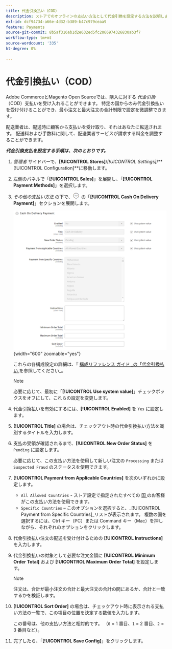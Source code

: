 ```yaml
---
title: 代金引換払い（COD）
description: ストアでのオフラインの支払い方法として代金引換を設定する方法を説明します。
exl-id: dcf94734-a66e-4d32-b389-b47c979ceaa9
feature: Payments
source-git-commit: 8b5af316ab1d2e632ed5fc2066974326830ab3f7
workflow-type: tm+mt
source-wordcount: '335'
ht-degree: 0%

---
```


# 代金引換払い（COD）

Adobe CommerceとMagento Open Sourceでは、購入に対する _代金引換_ （COD）支払いを受け入れることができます。 特定の国からのみ代金引換払いを受け付けることができ、最小注文と最大注文の合計制限で設定を微調整できます。

配送業者は、配送時に顧客から支払いを受け取り、それはあなたに転送されます。 配送料および手数料に関して、配送業者サービスが請求する料金を調整することができます。

**_代金引換支払を設定する手順は、次のとおりです。_**

1. _管理者_ サイドバーで、**[!UICONTROL Stores]**/_[!UICONTROL Settings]_/**[!UICONTROL Configuration]**に移動します。

1. 左側のパネルで「**[!UICONTROL Sales]**」を展開し、「**[!UICONTROL Payment Methods]**」を選択します。

1. _その他の支払い方法_ の下で、![ 拡張セレクター ](../assets/icon-display-expand.png) の「**[!UICONTROL Cash On Delivery Payment]**」セクションを展開します。

   ![ 代金交付金 ](../configuration-reference/sales/assets/payment-methods-cash-on-delivery-payment.png){width="600" zoomable="yes"}

   これらの各構成設定の詳細は、『 [ 構成リファレンス ガイド _の「代金引換払い ](../configuration-reference/sales/payment-methods.md#cash-on-delivery-payment) を参照してください_。

   >[!NOTE]
   >
   >必要に応じて、最初に「**[!UICONTROL Use system value]**」チェックボックスをオフにして、これらの設定を変更します。

1. 代金引換払いを有効にするには、**[!UICONTROL Enabled]** を `Yes` に設定します。

1. **[!UICONTROL Title]** の場合は、チェックアウト時の代金引換払い方法を識別するタイトルを入力します。

1. 支払の受領が確認されるまで、**[!UICONTROL New Order Status]** を `Pending` に設定します。

   必要に応じて、この支払い方法を使用して新しい注文の `Processing` または `Suspected Fraud` のステータスを使用できます。

1. **[!UICONTROL Payment from Applicable Countries]** を次のいずれかに設定します。

   - `All Allowed Countries` - ストア設定で指定されたすべての [ 国 ](../getting-started/store-details.md#country-options) のお客様がこの支払い方法を使用できます。
   - `Specific Countries` – このオプションを選択すると、_[!UICONTROL Payment from Specific Countries]_リストが表示されます。 複数の国を選択するには、Ctrl キー（PC）または Command キー（Mac）を押しながら、それぞれのオプションをクリックします。

1. 代金引換払い注文の配送を受け付けるための **[!UICONTROL Instructions]** を入力します。

1. 代金引換払いの対象として必要な注文金額に **[!UICONTROL Minimum Order Total]** および **[!UICONTROL Maximum Order Total]** を設定します。

   >[!NOTE]
   >
   >注文は、合計が最小注文の合計と最大注文の合計の間にあるか、合計と一致するかを検証します。

1. **[!UICONTROL Sort Order]** の場合は、チェックアウト時に表示される支払い方法の一覧で、この項目の位置を決定する数値を入力します。

   この番号は、他の支払い方法と相対的です。 （`0` = 1 番目、`1` = 2 番目、`2` = 3 番目など）。

1. 完了したら、「**[!UICONTROL Save Config]**」をクリックします。
